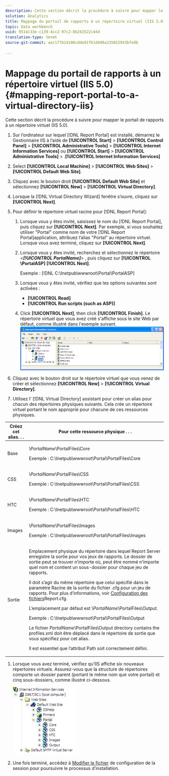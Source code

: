 ```yaml
---
description: Cette section décrit la procédure à suivre pour mapper le portail de rapports à un répertoire virtuel (IIS 5.0).
solution: Analytics
title: Mappage du portail de rapports à un répertoire virtuel (IIS 5.0)
topic: Data workbench
uuid: 9514c33e-c139-4cc2-97c2-8b241522c44d
translation-type: tm+mt
source-git-commit: aec1f7b14198cdde91f61d490a235022943bfedb

---
```



# Mappage du portail de rapports à un répertoire virtuel (IIS 5.0){#mapping-report-portal-to-a-virtual-directory-iis}

Cette section décrit la procédure à suivre pour mapper le portail de rapports à un répertoire virtuel (IIS 5.0).

1. Sur l’ordinateur sur lequel [!DNL Report Portal] est installé, démarrez le Gestionnaire IIS à l’aide de **[!UICONTROL Start]** > **[!UICONTROL Control Panel]** > **[!UICONTROL Administrative Tools]** > **[!UICONTROL Internet Information Services]** ou **[!UICONTROL Start]** > **[!UICONTROL Administrative Tools]** > .**[!UICONTROL Internet Information Services]**

1. Select **[!UICONTROL Local Machine]** > **[!UICONTROL Web Sites]** > **[!UICONTROL Default Web Site]**.

1. Cliquez avec le bouton droit **[!UICONTROL Default Web Site]** et sélectionnez **[!UICONTROL New]** > **[!UICONTROL Virtual Directory]**.

1. Lorsque la [!DNL Virtual Directory Wizard] fenêtre s’ouvre, cliquez sur **[!UICONTROL Next]**.

1. Pour définir le répertoire virtuel racine pour [!DNL Report Portal]:

   1. Lorsque vous y êtes invité, saisissez le nom du [!DNL Report Portal], puis cliquez sur **[!UICONTROL Next]**. Par exemple, si vous souhaitez utiliser &quot;Portal&quot; comme nom de votre [!DNL Report Portal]application, attribuez l’alias &quot;Portal&quot; au répertoire virtuel. Lorsque vous avez terminé, cliquez sur **[!UICONTROL Next]**.

   1. Lorsque vous y êtes invité, recherchez et sélectionnez le répertoire *&lt;**[!UICONTROL PortalName]**>* , puis cliquez sur **[!UICONTROL \PortalASP]** **[!UICONTROL Next]**.

      Exemple : [!DNL C:\Inetpub\wwwroot\Portal\PortalASP]

   1. Lorsque vous y êtes invité, vérifiez que les options suivantes sont activées :

      * **[!UICONTROL Read]**
      * **[!UICONTROL Run scripts (such as ASP)]**
   1. Click **[!UICONTROL Next]**, then click **[!UICONTROL Finish]**. Le répertoire virtuel que vous avez créé s&#39;affiche sous le site Web par défaut, comme illustré dans l&#39;exemple suivant.
   ![](assets/RptPort_scrn_VirDirManual.png)

1. Cliquez avec le bouton droit sur le répertoire virtuel que vous venez de créer et sélectionnez **[!UICONTROL New]** > **[!UICONTROL Virtual Directory]**.

1. Utilisez l’ [!DNL Virtual Directory] assistant pour créer un alias pour chacun des répertoires physiques suivants. Cela crée un répertoire virtuel portant le nom approprié pour chacune de ces ressources physiques.

<table id="table_B2E04423C20F40CAA8EDA3FCBA210AA2"> 
 <thead> 
  <tr> 
   <th colname="col1" class="entry"> Créez cet alias. . . </th> 
   <th colname="col2" class="entry"> Pour cette ressource physique . . . </th> 
  </tr>
 </thead>
 <tbody> 
  <tr> 
   <td colname="col1"> Base </td> 
   <td colname="col2"> <p>\<i>PortalName</i>\PortalFiles\Core </p> <p>Exemple : <span class="filepath"> C:\Inetpub\wwwroot\Portal\PortalFiles\Core</span> </p> </td> 
  </tr> 
  <tr> 
   <td colname="col1"> CSS </td> 
   <td colname="col2"> <p>\<i>PortalName</i>\PortalFiles\CSS </p> <p>Exemple : <span class="filepath"> C:\Inetpub\wwwroot\Portal\PortalFiles\CSS</span> </p> </td> 
  </tr> 
  <tr> 
   <td colname="col1"> HTC </td> 
   <td colname="col2"> <p>\<i>PortalName</i>\PortalFiles\HTC </p> <p>Exemple : <span class="filepath"> C:\Inetpub\wwwroot\Portal\PortalFiles\HTC</span> </p> </td> 
  </tr> 
  <tr> 
   <td colname="col1"> Images </td> 
   <td colname="col2"> <p>\<i>PortalName</i>\PortalFiles\Images </p> <p>Exemple : <span class="filepath"> C:\Inetpub\wwwroot\Portal\PortalFiles\Images</span> </p> </td> 
  </tr> 
  <tr> 
   <td colname="col1"> Sortie </td> 
   <td colname="col2"> <p>Emplacement physique du répertoire dans lequel <span class="keyword"> Report Server</span> enregistre la sortie pour vos jeux de rapports. Le dossier de sortie peut se trouver n’importe où, peut être nommé n’importe quel nom et contient un sous-dossier pour chaque jeu de rapports. </p> <p>Il doit s’agir du même répertoire que celui spécifié dans le paramètre Racine de la sortie du fichier <span class="filepath"> .cfg</span> pour un jeu de rapports. Pour plus d’informations, voir <a href="../../../../home/c-rpt-oview/c-admin-rpt/c-config-rpt-files.md#concept-cf4b95344fcb4c8c877db91e5f1d345d"> Configuration des fichiers</a>Report.cfg. </p> <p>L’emplacement par défaut est \<i>PortalName</i>\PortalFiles\Output. </p> <p>Exemple : <span class="filepath"> C:\Inetpub\wwwroot\Portal\PortalFiles\Output</span> </p> <p>Le fichier <i>PortalName</i>\PortalFiles\Output directory contains the <span class="filepath"> profiles.xml</span> doit être déplacé dans le répertoire de sortie que vous spécifiez pour cet alias. </p> <p>Il est essentiel que l’attribut <span class="wintitle"> Path</span> soit correctement défini. </p> </td> 
  </tr> 
 </tbody> 
</table>

1. Lorsque vous avez terminé, vérifiez qu’IIS affiche six nouveaux répertoires virtuels. Assurez-vous que la structure de répertoires comporte un dossier parent (portant le même nom que votre portail) et cinq sous-dossiers, comme illustré ci-dessous.

   ![](assets/rptPort_scrn_VirDirs_Installed.png)

1. Une fois terminé, accédez à [Modifier le fichier](../../../../home/c-rpt-oview/c-install-rpt-port/t-edit-sess-config-file.md#task-cf11c3a780bd4936afd3f64a6b30afc7) de configuration de la session pour poursuivre le processus d’installation.

